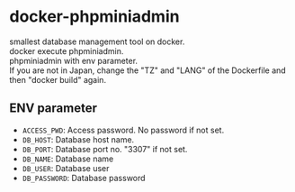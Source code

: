 # docker-phpminiadmin
smallest database management tool on docker.  
docker execute phpminiadmin.  
phpminiadmin with env parameter.  
If you are not in Japan, change the "TZ" and "LANG" of the Dockerfile and then "docker build" again.
## ENV parameter
* `ACCESS_PWD`: Access password. No password if not set.
* `DB_HOST`: Database host name.
* `DB_PORT`: Database port no. "3307" if not set.
* `DB_NAME`: Database name
* `DB_USER`: Database user
* `DB_PASSWORD`: Database password
